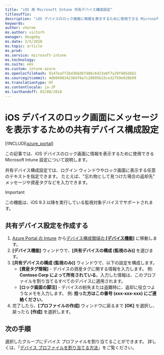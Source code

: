 ```yaml
---
title: "iOS 用 Microsoft Intune 共有デバイス構成設定"
titlesuffix: 
description: "iOS デバイスのロック画面に情報を表示するために使用できる Microsoft Intune 設定について説明します。"
keywords: 
author: vhorne
ms.author: victorh
manager: dougeby
ms.date: 3/5/2018
ms.topic: article
ms.prod: 
ms.service: microsoft-intune
ms.technology: 
ms.suite: ems
ms.custom: intune-azure
ms.openlocfilehash: 9147eaff2bd366dbfd86c6422e0f7a29f685db62
ms.sourcegitcommit: 4db0498342364f8a7c28995b15ce32759e920b99
ms.translationtype: HT
ms.contentlocale: ja-JP
ms.lasthandoff: 03/08/2018
---
```

# <a name="shared-device-configuration-settings-to-display-messages-on-the-ios-device-lock-screen"></a>iOS デバイスのロック画面にメッセージを表示するための共有デバイス構成設定

[!INCLUDE[azure_portal](./includes/azure_portal.md)]

この記事では、iOS デバイスのロック画面に情報を表示するために使用できる Microsoft Intune 設定について説明します。

共有デバイス構成設定では、ログイン ウィンドウやロック画面に表示する任意のテキストを指定できます。 たとえば、"忘れ物として見つけた場合の返却先" メッセージや資産タグなどを入力できます。 

>[!IMPORTANT]
> この機能は、iOS 9.3 以降を実行している監視対象デバイスでサポートされます。

## <a name="create-shared-device-settings"></a>共有デバイス設定を作成する

1. [Azure Portal の Intune](https://portal.azure.com) から[デバイス構成領域の **[デバイス機能]**](device-features-configure.md) に移動します。 
1. **[デバイス機能]** ウィンドウで、**[共有デバイスの構成 (監視のみ)]** を選びます。
2. **[共有デバイスの構成 (監視のみ)]** ウィンドウで、以下の設定を構成します。
    - **[資産タグ情報]** - デバイスの資産タグに関する情報を入力します。 例: **Contoso Corp によって所有されている**。入力した情報は、このプロファイルを割り当てるすべてのデバイスに適用されます。
    - **[ロック画面の脚注]** - デバイスの紛失または盗難時に、返却に役立つようなメモを入力します。 例: **拾った方はこの番号 (xxx-xxx-xxx) にご連絡ください**。
3. 完了したら、**[プロファイルの作成]** ウィンドウに戻るまで **[OK]** を選択し、戻ったら **[作成]** を選択します。 


## <a name="next-steps"></a>次の手順

選択したグループにデバイス プロファイルを割り当てることができます。 詳しくは、「[デバイス プロファイルを割り当てる方法](device-profile-assign.md)」をご覧ください。
